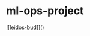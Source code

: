 # ml-ops-project
[![leidos-bud]](https://circleci.com/gh/leidos-bud/ml-ops-project.svg?style=svg)]()